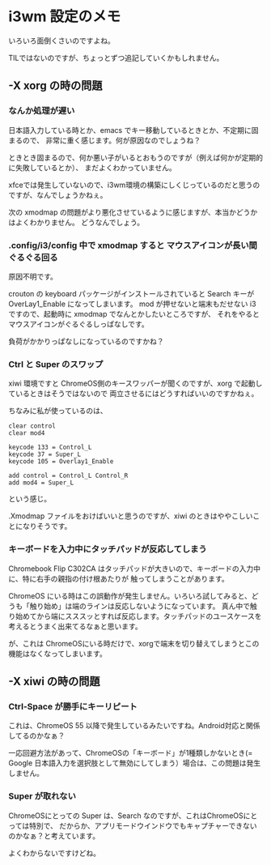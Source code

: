 # i3wm 設定のメモ

いろいろ面倒くさいのですよね。

TILではないのですが、ちょっとずつ追記していくかもしれません。

## -X xorg の時の問題

### なんか処理が遅い

日本語入力している時とか、emacs でキー移動しているときとか、不定期に固まるので、
非常に重く感じます。何が原因なのでしょうね？

ときとき固まるので、何か悪い子がいるとおもうのですが（例えば何かが定期的に失敗しているとか）、
まだよくわかっていません。

xfceでは発生していないので、i3wm環境の構築にしくじっているのだと思うのですが、なんでしょうかねぇ。

次の xmodmap の問題がより悪化させているように感じますが、本当かどうかはよくわかりません。
どうなんでしょう。

### .config/i3/config 中で xmodmap すると マウスアイコンが長い間ぐるぐる回る

原因不明です。

crouton の keyboard パッケージがインストールされていると Search キーが OverLay1_Enable になってしまいます。
mod が押せないと端末もだせない i3 ですので、起動時に xmodmap でなんとかしたいところですが、
それをやるとマウスアイコンがぐるぐるしっぱなしです。

負荷がかかりっぱなしになっているのですかね？


### Ctrl と Super のスワップ

xiwi 環境ですと ChromeOS側のキースワッパーが聞くのですが、xorg で起動しているときはそうではないので
両立させるにはどうすればいいのですかねぇ。

ちなみに私が使っているのは、

```
clear control
clear mod4

keycode 133 = Control_L
keycode 37 = Super_L
keycode 105 = Overlay1_Enable

add control = Control_L Control_R
add mod4 = Super_L
```

という感じ。

.Xmodmap ファイルをおけばいいと思うのですが、xiwi のときはややこしいことになりそうです。

### キーボードを入力中にタッチパッドが反応してしまう

Chromebook Flip C302CA はタッチパッドが大きいので、キーボードの入力中に、特に右手の親指の付け根あたりが
触ってしまうことがあります。

ChromeOS にいる時はこの誤動作が発生しません。いろいろ試してみると、どうも「触り始め」は端のラインは反応しないようになっています。
真ん中で触り始めてから端にスススッとすれば反応します。タッチパッドのユースケースを考えるとうまく出来てるなぁと思います。

が、これは ChromeOSにいる時だけで、xorgで端末を切り替えてしまうとこの機能はなくなってしまいます。

## -X xiwi の時の問題

### Ctrl-Space が勝手にキーリピート

これは、ChromeOS 55 以降で発生しているみたいですね。Android対応と関係してるのかなぁ？

一応回避方法があって、ChromeOSの「キーボード」が1種類しかないとき(= Google 日本語入力を選択肢として無効にしてしまう）場合は、この問題は発生しません。


### Super が取れない

ChromeOSにとっての Super は、Search なのですが、これはChromeOSにとっては特別で、
だからか、アプリモードウインドウでもキャプチャーできないのかなぁ？と考えています。

よくわからないですけどね。
